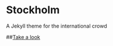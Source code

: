 Stockholm
=========

A Jekyll theme for the international crowd

##[Take a look](http://robincwillis.github.io/Stockholm)
